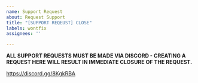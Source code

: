 ```yaml
---
name: Support Request
about: Request Support
title: "[SUPPORT REQEUST] CLOSE"
labels: wontfix
assignees: ''

---
```


**ALL SUPPORT REQUESTS MUST BE MADE VIA DISCORD - CREATING A REQUEST HERE WILL RESULT IN IMMEDIATE CLOSURE OF THE REQUEST.**

https://discord.gg/8KgkRBA
